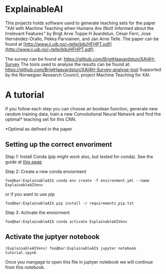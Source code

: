 # ExplainableAI
This projects holds software used to generate teaching sets for the paper "XAI with Machine Teaching when Humans Are (Not) Informed about the Irrelevant Features" by Brigt Arve Toppe H åvardstun, Cèsar Ferri, Jose Hernández-Orallo,
Pekka Parviainen, and Jan Arne Telle. The paper can be found at [http://www.ii.uib.no/~telle/bib/HFHPT.pdf](http://www.ii.uib.no/~telle/bib/HFHPT.pdf).

The survey can be found at: https://github.com/BrigtHaavardstun/XAI4H-Survey
The tools used to analyse the results can be found at: https://github.com/BrigtHaavardstun/XAI4H-Survey-analyse-tool
Supported by the Norwegian Research Council, project Machine Teaching for XAI.

# A tutorial

 If you follow each step you can choose an boolean function, generate new random training data, train a new Convolutional Neural Network and find the optimal* teaching set for this CNN.

 *Optimal as defined in the paper
<a id='creating-conda'></a>
## Setting up the correct envoriment
<a id='install-conda'></a>
 Step 1: Install Conda (pip might work also, but tested for conda). See the guide at [this page](https://conda.io/projects/conda/en/latest/user-guide/install/index.html)
 
<a id='create-new-conda'></a>
 Step 2: Create a new conda enviorment
```console
foo@bar:ExplainableAI$ conda env create -f environment.yml --name ExplainableAIVenv
```
or if you want to use pip
```console
foo@bar:ExplainableAI$ pip install -r requirements_pip.txt
```
<a id='activate-conda'></a>
 Step 3: Activate the enviorment
```console
foo@bar:ExplainableAI$ conda activate ExplainableAIVenv
```

<a id='activate-the-jupyter-notebook'></a>
## Activate the juptyer notebook

```console
(ExplainableAIVenv) foo@bar:ExplainableAI$ jupyter notebook tutorial.ipynb
```

 Once you mangage to open this file in juptyer notebook we will continue from this notebook.


 
